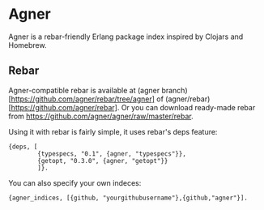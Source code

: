 Agner
=====

Agner is a rebar-friendly Erlang package index inspired by Clojars and Homebrew.

Rebar
-----

Agner-compatible rebar is available at (agner branch)[https://github.com/agner/rebar/tree/agner] of (agner/rebar)[https://github.com/agner/rebar]. Or you can download ready-made rebar from https://github.com/agner/agner/raw/master/rebar.

Using it with rebar is fairly simple, it uses rebar's deps feature:

```
{deps, [
        {typespecs, "0.1", {agner, "typespecs"}},
        {getopt, "0.3.0", {agner, "getopt"}}
        ]}.
```

You can also specify your own indeces:

```
{agner_indices, [{github, "yourgithubusername"},{github,"agner"}].
```

